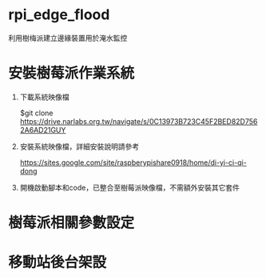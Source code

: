 # rpi_edge_flood
利用樹梅派建立邊緣裝置用於淹水監控

# 安裝樹莓派作業系統
1. 下載系統映像檔

    $git clone https://drive.narlabs.org.tw/navigate/s/0C13973B723C45F2BED82D7562A6AD21GUY
    
2. 安裝系統映像檔，詳細安裝說明請參考
   
    https://sites.google.com/site/raspberypishare0918/home/di-yi-ci-qi-dong

3. 開機啟動腳本和code，已整合至樹莓派映像檔，不需額外安裝其它套件

# 樹莓派相關參數設定

# 移動站後台架設

